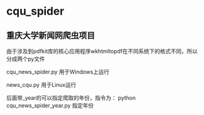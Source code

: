 # cqu_spider
## 重庆大学新闻网爬虫项目

由于涉及到pdfkit库的核心应用程序wkhtmltopdf在不同系统下的格式不同，所以分成两个py文件

cqu_news_spider.py 用于Windows上运行

news_cqu.py 用于Linux运行



后面带_year的可以指定爬取的年份，指令为：
python cqu_news_spider_year.py 指定年份
